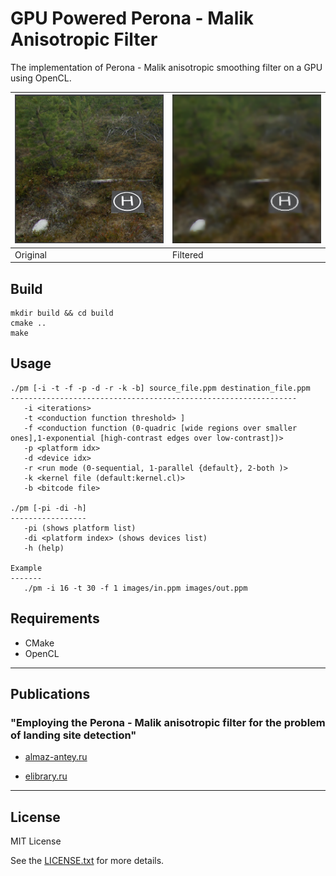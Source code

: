 # GPU Powered Perona - Malik Anisotropic Filter

The implementation of Perona - Malik anisotropic smoothing filter on a GPU using OpenCL.

| ![o](assets/in.orig.s256.png) | ![p](assets/out.gpu.s256.i16.t21.f1.png) |
| --- | --- |
| Original | Filtered |

## Build

```
mkdir build && cd build
cmake ..
make
```

## Usage

```
./pm [-i -t -f -p -d -r -k -b] source_file.ppm destination_file.ppm
----------------------------------------------------------------
   -i <iterations>
   -t <conduction function threshold> ]
   -f <conduction function (0-quadric [wide regions over smaller ones],1-exponential [high-contrast edges over low-contrast])>
   -p <platform idx>
   -d <device idx>
   -r <run mode (0-sequential, 1-parallel {default}, 2-both )>
   -k <kernel file (default:kernel.cl)>
   -b <bitcode file>

./pm [-pi -di -h]
-----------------
   -pi (shows platform list)
   -di <platform index> (shows devices list)
   -h (help)

Example
-------
   ./pm -i 16 -t 30 -f 1 images/in.ppm images/out.ppm
```

## Requirements

* CMake
* OpenCL

---

## Publications

### "Employing the Perona - Malik anisotropic filter for the problem of landing site detection"

* [almaz-antey.ru](http://www.almaz-antey.ru/upload/iblock/2d0/2d0c18ca574e557dd905f2b56bbe462e.pdf)

* [elibrary.ru](https://elibrary.ru/item.asp?id=30507851)

---

## License

MIT License

See the [LICENSE.txt](LICENSE.txt) for more details.